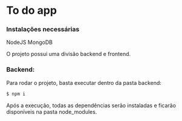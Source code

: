 # To do app

### Instalações necessárias

NodeJS
MongoDB

O projeto possui uma divisão backend e frontend.

### Backend:

Para rodar o projeto, basta executar dentro da pasta backend:
```sh
$ npm i
```
Após a execução, todas as dependências serão instaladas e ficarão disponíveis na pasta node_modules.
